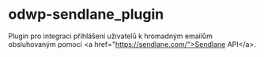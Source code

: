 # odwp-sendlane_plugin
Plugin pro integraci přihlášení uživatelů k hromadným emailům obsluhovaným pomocí &lt;a href="https://sendlane.com/">Sendlane API&lt;/a>.

